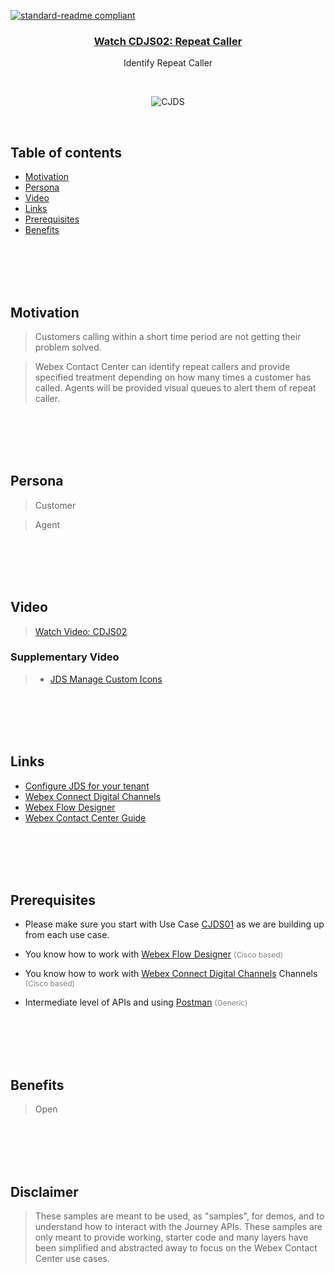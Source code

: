 [![standard-readme compliant](https://img.shields.io/badge/Cisco-WebexCC:_CJDS-brightgreen.svg?style=flat-square)](https://github.com/CiscoDevNet/webex-contact-center-api-samples/tree/main/customer-journey-use-cases)

<h3 align="center"> <a href="https://app.vidcast.io/share/fd454150-34cd-487b-ace2-81bd658ee973" >Watch CDJS02: Repeat Caller </a></h3>

<div align="center" >
  <p>Identify Repeat Caller</p>
</div>

<br>

<p align="center"> 
  <img src="../../images/devices-meeting-error-320-cobalt-lime.svg" alt="CJDS" >
</p>

<br>

<h2> Table of contents </h2>

- [Motivation](#motivation)
- [Persona](#persona)
- [Video](#vidcast02)
- [Links](#links)
- [Prerequisites](#prerequisites)
- [Benefits](#benefits)

<br>
<br>
<br>
<br>

<h2>Motivation <a id="motivation"></a></h2>

> Customers calling within a short time period are not getting their problem solved.

> Webex Contact Center can identify repeat callers and provide specified treatment depending on how many times a customer has called. Agents will be provided visual queues to alert them of repeat caller.

<br>
<br>
<br>
<br>

<h2>Persona <a id="persona"></a></h2>

> Customer

> Agent

<br>
<br>
<br>
<br>

<h2> Video <a id="vidcast02"></a></h2>

> <a href="https://app.vidcast.io/share/fd454150-34cd-487b-ace2-81bd658ee973" >Watch Video: CDJS02 </a>

<h3>Supplementary Video</h3>

> - <a href="https://app.vidcast.io/share/a086beec-4a49-4468-91ef-582d49f6a5e3" >JDS Manage Custom Icons </a>

<br>
<br>
<br>
<br>

<h2>Links <a id="links"></a></h2>

- [Configure JDS for your tenant](https://developer.webex-cx.com/documentation/guides/journey---getting-started)
- [Webex Connect Digital Channels](https://help.imiconnect.io/)
- [Webex Flow Designer](https://www.cisco.com/c/en/us/td/docs/voice_ip_comm/cust_contact/contact_center/webexcc/SetupandAdministrationGuide_2/b_mp-release-2/wcc-flow-designer.html)
- [Webex Contact Center Guide](https://www.cisco.com/c/en/us/td/docs/voice_ip_comm/cust_contact/contact_center/webexcc/SetupandAdministrationGuide_2/b_mp-release-2.html)

<br>
<br>
<br>
<br>

<h2>Prerequisites <a id="prerequisites"></a></h2>

- Please make sure you start with Use Case [CJDS01](https://github.com/CiscoDevNet/webex-contact-center-api-samples/tree/main/customer-journey-use-cases/Use%20Cases/CJDS01) as we are building up from each use case.

- You know how to work with [Webex Flow Designer](https://www.cisco.com/c/en/us/td/docs/voice_ip_comm/cust_contact/contact_center/webexcc/SetupandAdministrationGuide_2/b_mp-release-2/wcc-flow-designer.html) <span style="font-size:12px;color:gray"> (Cisco based)</span>
- You know how to work with [Webex Connect Digital Channels](https://help.imiconnect.io/)
  Channels <span style="font-size:12px; color:gray"> (Cisco based)</span>
- Intermediate level of APIs and using [Postman](https://learning.postman.com/docs/introduction/overview/) <span style="font-size:12px;color:gray"> (Generic)</span>
</div>

<br>
<br>
<br>
<br>

<h2>Benefits <a id="benefits"></a></h2>

> Open

<br>
<br>
<br>
<br>

## Disclaimer

> These samples are meant to be used, as "samples", for demos, and to understand how to interact with the Journey APIs.
> These samples are only meant to provide working, starter code and many layers have been simplified and abstracted away to focus on the Webex Contact Center use cases.
